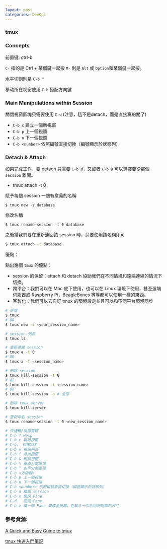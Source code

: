 ```yaml
---
layout: post
categories: DevOps
---
```

### tmux

### Concepts

前置键: ctrl-b

`C-` 指的是 Ctrl + 某個鍵一起按 `M-` 則是 `Alt` 或 `Option`和某個鍵一起按。

水平切割則是 `C-b "`

移动所在视窗使用 `C-b` 搭配方向鍵



### Main Manipulations within Session

關閉視窗區塊只需要使用 `C-d` (注意，這不是detach，而是直接真的關了)

- `C-b c` 建立一個新視窗
- `C-b p` 上一個視窗
- `C-b n` 下一個視窗
- `C-b <number>` 依照編號直接切換（編號顯示於狀態列）



### Detach & Attach

如果完成工作，要 detach 只需要 `C-b d`，又或者 `C-b D` 可以選擇要從那個 `session` 離開。

- tmux attach -t 0

賦予每個 session 一個有意義的名稱

```shell
$ tmux new -s database
```

修改名稱

```shell
$ tmux rename-session -t 0 database
```

之後當我們要在重新連回該 session 時，只要使用該名稱即可

```bash
$ tmux attach -t database
```



優點：

點出幾個 `tmux` 的優點：

- session 的保留：attach 和 detach 協助我們在不同情境和遠端連線的情況下切換。
- 跨平台：我們可以在 Mac 底下使用，也可以在 Linux 環境下使用，甚至遠端伺服器或 Raspberry Pi，BeagleBones 等等都可以使用一樣的東西。
- 客製化：我們可以去自訂 tmux 的環境設定並且可以和不同平台環境同步



```bash
# 新增
$ tmux
# OR
$ tmux new -s <your_session_name>

# session 列表
$ tmux ls

# 重新連線 session
$ tmux a -t 0
# OR
$ tmux a -t <session_name>

# 刪除 session
$ tmux kill-session -t 0
# OR
$ tmux kill-session -t <session_name>
# OR
$ tmux kill-session -a # 全部

# 刪除 tmux server
$ tmux kill-server

# 重新命名 session
$ tmux rename-session -t 0 <new_session_name>

# 快捷鍵/視窗管理
# C-b ? Help
# C-b c 新增視窗
# C-b， 視窗命名
# C-b w 視窗列表
# C-b f 尋找視窗
# C-b & 刪除視窗
# C-b % 垂直分割區塊
# C-b “ 水平分割區塊
# C-b <方向鍵>
# C-b p 上一個視窗
# C-b n 下一個視窗
# C-b <number> 依照編號直接切換（編號顯示於狀態列）
# C-b d 離開 session
# C-b x 關閉 Pane
# C-d   關閉 Pane
# C-b z 讓一個 Pane 變成全螢幕，在輸入一次則回到剛剛的尺寸
```



### 參考資源:

[A Quick and Easy Guide to tmux](https://www.hamvocke.com/blog/a-quick-and-easy-guide-to-tmux/)

[tmux 快速入門筆記](https://andyyou.github.io/2017/11/27/tmux-notes/)